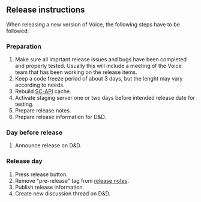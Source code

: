 ## Release instructions
When releasing a new version of Voice, the following steps have to be followed:

### Preparation
1. Make sure all imprtant release issues and bugs have been completed and properly tested. Usually this will include a meeting of the Voice team that has been working on the release items.
1. Keep a code freeze period of about 3 days, but the lenght may vary according to needs.
1. Rebuild <a href="https://github.com/sc-voice/sc-api" target="_blank">SC-API</a> cache.
1. Activate staging server one or two days before intended release date for testing.
1. Prepare release notes.
1. Prepare release information for D&D.

### Day before release
1. Announce release on D&D.

### Release day
1. Press release button.
1. Remove "pre-release" tag from <a href="https://github.com/sc-voice/sc-voice/releases" target="_blank">release notes</a>.
1. Publish release information.
1. Create new discussion thread on D&D.
